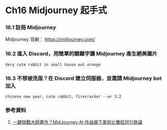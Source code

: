 # Ch16 Midjourney 起手式

### 16.1 註冊 Midjourney

Midjourney 官網： https://midjourney.com/

### 16.2 進入 Discord，用簡單的關鍵字讓 Midjourney 產生絕美圖片

`Very cute rabbit in small house eat orange`

### 16.3 不想被洗版？在 Discord 建立伺服器，並邀請 Midjourney bot 加入

`chinese new year, cute rabbit, firecracker --ar 3:2`

### 參考資料
1.	[一鍵挑戰大師畫作？MidJourney AI 作品摘下美術比賽桂冠引熱議](https://technews.tw/2022/09/23/midjourney-ai/)